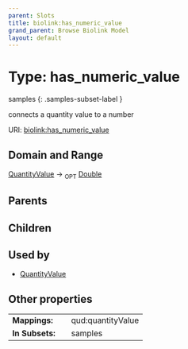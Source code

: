 ```yaml
---
parent: Slots
title: biolink:has_numeric_value
grand_parent: Browse Biolink Model
layout: default
---
```


# Type: has_numeric_value

samples
{: .samples-subset-label }


connects a quantity value to a number

URI: [biolink:has_numeric_value](https://w3id.org/biolink/vocab/has_numeric_value)

## Domain and Range

[QuantityValue](QuantityValue.md) ->  <sub>OPT</sub> [Double](types/Double.md)

## Parents


## Children


## Used by

 * [QuantityValue](QuantityValue.md)

## Other properties

|  |  |  |
| --- | --- | --- |
| **Mappings:** | | qud:quantityValue |
| **In Subsets:** | | samples |

